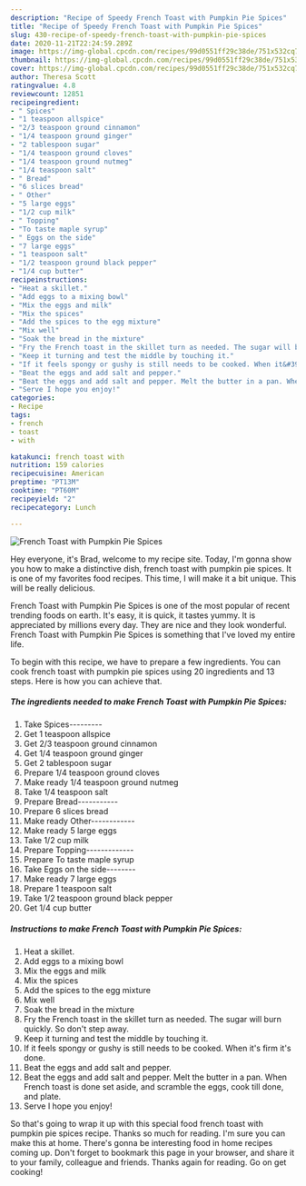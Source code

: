 ```yaml
---
description: "Recipe of Speedy French Toast with Pumpkin Pie Spices"
title: "Recipe of Speedy French Toast with Pumpkin Pie Spices"
slug: 430-recipe-of-speedy-french-toast-with-pumpkin-pie-spices
date: 2020-11-21T22:24:59.289Z
image: https://img-global.cpcdn.com/recipes/99d0551ff29c38de/751x532cq70/french-toast-with-pumpkin-pie-spices-recipe-main-photo.jpg
thumbnail: https://img-global.cpcdn.com/recipes/99d0551ff29c38de/751x532cq70/french-toast-with-pumpkin-pie-spices-recipe-main-photo.jpg
cover: https://img-global.cpcdn.com/recipes/99d0551ff29c38de/751x532cq70/french-toast-with-pumpkin-pie-spices-recipe-main-photo.jpg
author: Theresa Scott
ratingvalue: 4.8
reviewcount: 12851
recipeingredient:
- " Spices"
- "1 teaspoon allspice"
- "2/3 teaspoon ground cinnamon"
- "1/4 teaspoon ground ginger"
- "2 tablespoon sugar"
- "1/4 teaspoon ground cloves"
- "1/4 teaspoon ground nutmeg"
- "1/4 teaspoon salt"
- " Bread"
- "6 slices bread"
- " Other"
- "5 large eggs"
- "1/2 cup milk"
- " Topping"
- "To taste maple syrup"
- " Eggs on the side"
- "7 large eggs"
- "1 teaspoon salt"
- "1/2 teaspoon ground black pepper"
- "1/4 cup butter"
recipeinstructions:
- "Heat a skillet."
- "Add eggs to a mixing bowl"
- "Mix the eggs and milk"
- "Mix the spices"
- "Add the spices to the egg mixture"
- "Mix well"
- "Soak the bread in the mixture"
- "Fry the French toast in the skillet turn as needed. The sugar will burn quickly. So don&#39;t step away."
- "Keep it turning and test the middle by touching it."
- "If it feels spongy or gushy is still needs to be cooked. When it&#39;s firm it&#39;s done."
- "Beat the eggs and add salt and pepper."
- "Beat the eggs and add salt and pepper. Melt the butter in a pan. When French toast is done set aside, and scramble the eggs, cook till done, and plate."
- "Serve I hope you enjoy!"
categories:
- Recipe
tags:
- french
- toast
- with

katakunci: french toast with 
nutrition: 159 calories
recipecuisine: American
preptime: "PT13M"
cooktime: "PT60M"
recipeyield: "2"
recipecategory: Lunch

---
```



![French Toast with Pumpkin Pie Spices](https://img-global.cpcdn.com/recipes/99d0551ff29c38de/751x532cq70/french-toast-with-pumpkin-pie-spices-recipe-main-photo.jpg)

Hey everyone, it's Brad, welcome to my recipe site. Today, I'm gonna show you how to make a distinctive dish, french toast with pumpkin pie spices. It is one of my favorites food recipes. This time, I will make it a bit unique. This will be really delicious.



French Toast with Pumpkin Pie Spices is one of the most popular of recent trending foods on earth. It's easy, it is quick, it tastes yummy. It is appreciated by millions every day. They are nice and they look wonderful. French Toast with Pumpkin Pie Spices is something that I've loved my entire life.


To begin with this recipe, we have to prepare a few ingredients. You can cook french toast with pumpkin pie spices using 20 ingredients and 13 steps. Here is how you can achieve that.

<!--inarticleads1-->

##### The ingredients needed to make French Toast with Pumpkin Pie Spices:

1. Take  Spices---------
1. Get 1 teaspoon allspice
1. Get 2/3 teaspoon ground cinnamon
1. Get 1/4 teaspoon ground ginger
1. Get 2 tablespoon sugar
1. Prepare 1/4 teaspoon ground cloves
1. Make ready 1/4 teaspoon ground nutmeg
1. Take 1/4 teaspoon salt
1. Prepare  Bread-----------
1. Prepare 6 slices bread
1. Make ready  Other------------
1. Make ready 5 large eggs
1. Take 1/2 cup milk
1. Prepare  Topping-------------
1. Prepare To taste maple syrup
1. Take  Eggs on the side--------
1. Make ready 7 large eggs
1. Prepare 1 teaspoon salt
1. Take 1/2 teaspoon ground black pepper
1. Get 1/4 cup butter




<!--inarticleads2-->

##### Instructions to make French Toast with Pumpkin Pie Spices:

1. Heat a skillet.
1. Add eggs to a mixing bowl
1. Mix the eggs and milk
1. Mix the spices
1. Add the spices to the egg mixture
1. Mix well
1. Soak the bread in the mixture
1. Fry the French toast in the skillet turn as needed. The sugar will burn quickly. So don&#39;t step away.
1. Keep it turning and test the middle by touching it.
1. If it feels spongy or gushy is still needs to be cooked. When it&#39;s firm it&#39;s done.
1. Beat the eggs and add salt and pepper.
1. Beat the eggs and add salt and pepper. Melt the butter in a pan. When French toast is done set aside, and scramble the eggs, cook till done, and plate.
1. Serve I hope you enjoy!




So that's going to wrap it up with this special food french toast with pumpkin pie spices recipe. Thanks so much for reading. I'm sure you can make this at home. There's gonna be interesting food in home recipes coming up. Don't forget to bookmark this page in your browser, and share it to your family, colleague and friends. Thanks again for reading. Go on get cooking!
